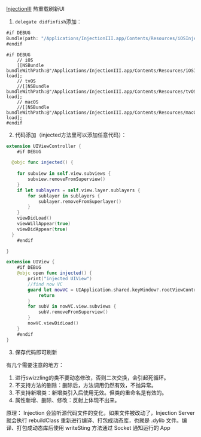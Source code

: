 [InjectionIII](https://github.com/johnno1962/InjectionIII) 热重载刷新UI

1.  `delegate didfinfish`添加：
```swift
#if DEBUG
Bundle(path: "/Applications/InjectionIII.app/Contents/Resources/iOSInjection.bundle")?.load()
#endif
```

```objc
#if DEBUG
    // iOS
    [[NSBundle bundleWithPath:@"/Applications/InjectionIII.app/Contents/Resources/iOSInjection.bundle"] load];
    // tvOS
    //[[NSBundle bundleWithPath:@"/Applications/InjectionIII.app/Contents/Resources/tvOSInjection.bundle"] load];
    // macOS
    //[[NSBundle bundleWithPath:@"/Applications/InjectionIII.app/Contents/Resources/macOSInjection.bundle"] load];
#endif
```
2. 代码添加（injected方法里可以添加任意代码）：
```swift
extension UIViewController {
    #if DEBUG

  @objc func injected() {
  
    for subview in self.view.subviews {
        subview.removeFromSuperview()
    }
    if let sublayers = self.view.layer.sublayers {
        for sublayer in sublayers {
            sublayer.removeFromSuperlayer()
        }
    }
    viewDidLoad()
    viewWillAppear(true)
    viewDidAppear(true)
  }
    #endif

}

extension UIView {
    #if DEBUG
    @objc open func injected() {
        print("injected UIView")
        //find now VC
        guard let nowVC = UIApplication.shared.keyWindow?.rootViewController else {
            return
        }
        for subV in nowVC.view.subviews {
            subV.removeFromSuperview()
        }
        nowVC.viewDidLoad()
    }
    #endif
}

```
3. 保存代码即可刷新

有几个需要注意的地方：
1. 进行swizzling的类不要动态修改，否则二次交换，会引起死循环。
2. 不支持方法的删除：删除后，方法调用仍然有效，不抛异常。
3. 不支持新增类：新增类引入后使用无效。但类的重命名是有效的。
4. 属性新增、删除、修改：反射上体现不出来。


原理：
Injection 会监听源代码文件的变化，如果文件被改动了，Injection Server 就会执行 rebuildClass 重新进行编译、打包成动态库，也就是 .dylib 文件。编译、打包成动态库后使用 writeSting 方法通过 Socket 通知运行的 App
